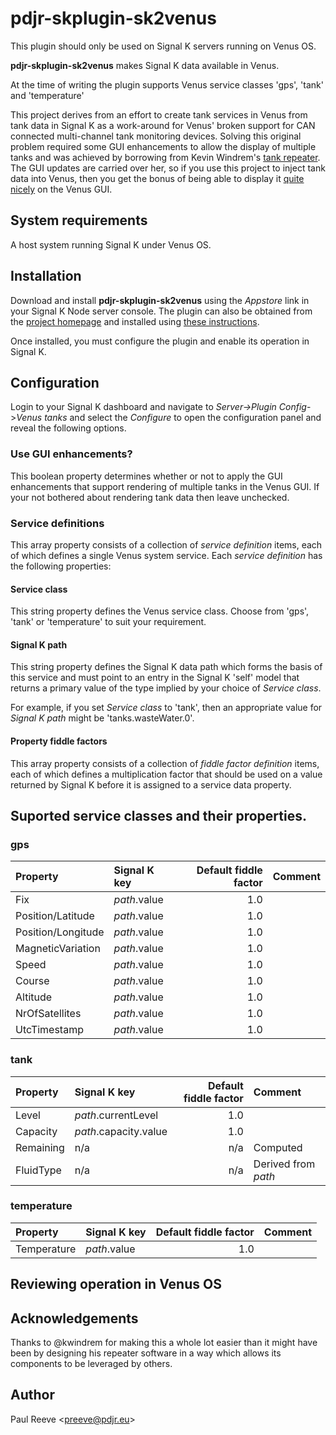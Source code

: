 # pdjr-skplugin-sk2venus

This plugin should only be used on Signal K servers running on Venus OS.

__pdjr-skplugin-sk2venus__ makes Signal K data available in Venus.

At the time of writing the plugin supports Venus service classes 'gps',
'tank' and 'temperature'

This project derives from an effort to create tank services in Venus from
tank data in Signal K as a work-around for Venus' broken support for CAN
connected multi-channel tank monitoring devices.
Solving this original problem required some GUI enhancements to allow the
display of multiple tanks and was achieved by borrowing from Kevin Windrem's
[tank repeater](https://github.com/kwindrem/TankRepeater-for-VenusOsproject).
The GUI updates are carried over her, so if you use this project to inject
tank data into Venus, then you get the bonus of being able to display it
[quite nicely](venus.png) on the Venus GUI.

## System requirements

A host system running Signal K under Venus OS.

## Installation

Download and install __pdjr-skplugin-sk2venus__ using the _Appstore_
link in your Signal K Node server console.
The plugin can also be obtained from the 
[project homepage](https://github.com/preeve9534/pdjr-skplugin-sk2venus)
and installed using
[these instructions](https://github.com/SignalK/signalk-server-node/blob/master/SERVERPLUGINS.md).

Once installed, you must configure the plugin and enable its operation
in Signal K.

## Configuration

Login to your Signal K dashboard and navigate to
_Server->Plugin Config_->_Venus tanks_ and select the _Configure_
to open the configuration panel and reveal the following options.

### Use GUI enhancements?

This boolean property determines whether or not to apply the GUI
enhancements that support rendering of multiple tanks in the Venus
GUI.
If your not bothered about rendering tank data then leave unchecked.

### Service definitions

This array property consists of a collection of *service definition*
items, each of which defines a single Venus system service.
Each *service definition* has the following properties:

#### Service class

This string property defines the Venus service class.
Choose from 'gps', 'tank' or 'temperature' to suit your requirement.

#### Signal K path

This string property defines the Signal K data path which forms the
basis of this service and must point to an entry in the Signal K
'self' model that returns a primary value of the type implied by your
choice of *Service class*.

For example, if you set *Service class* to 'tank', then an appropriate
value for *Signal K path* might be 'tanks.wasteWater.0'.

#### Property fiddle factors

This array property consists of a collection of *fiddle factor
definition* items, each of which defines a multiplication factor that
should be used on a value returned by Signal K before it is assigned
to a service data property.

## Suported service classes and their properties.

### gps

| Property           | Signal K key          | Default fiddle factor | Comment  |
|:-------------------|:----------------------|----------------------:|:---------|
| Fix                | *path*.value          | 1.0                   |          |
| Position/Latitude  | *path*.value          | 1.0                   |          |
| Position/Longitude | *path*.value          | 1.0                   |          |
| MagneticVariation  | *path*.value          | 1.0                   |          |
| Speed              | *path*.value          | 1.0                   |          |
| Course             | *path*.value          | 1.0                   |          |
| Altitude           | *path*.value          | 1.0                   |          |
| NrOfSatellites     | *path*.value          | 1.0                   |          |
| UtcTimestamp       | *path*.value          | 1.0                   |          |

### tank

| Property           | Signal K key          | Default fiddle factor | Comment  |
|:-------------------|:----------------------|----------------------:|:---------|
| Level              | *path*.currentLevel   | 1.0                   |          |
| Capacity           | *path*.capacity.value | 1.0                   |          |
| Remaining          | n/a                   | n/a                   | Computed |
| FluidType          | n/a                   | n/a                   | Derived from *path* |

### temperature

| Property           | Signal K key          | Default fiddle factor | Comment  |
|:-------------------|:----------------------|----------------------:|:---------|
| Temperature        | *path*.value          | 1.0                   |          |





## Reviewing operation in Venus OS

## Acknowledgements

Thanks to @kwindrem for making this a whole lot easier than it might have
been by designing his repeater software in a way which allows its components
to be leveraged by others.

## Author

Paul Reeve \<<preeve@pdjr.eu>\>
